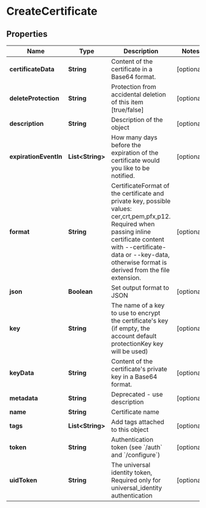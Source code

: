 

# CreateCertificate


## Properties

Name | Type | Description | Notes
------------ | ------------- | ------------- | -------------
**certificateData** | **String** | Content of the certificate in a Base64 format. |  [optional]
**deleteProtection** | **String** | Protection from accidental deletion of this item [true/false] |  [optional]
**description** | **String** | Description of the object |  [optional]
**expirationEventIn** | **List&lt;String&gt;** | How many days before the expiration of the certificate would you like to be notified. |  [optional]
**format** | **String** | CertificateFormat of the certificate and private key, possible values: cer,crt,pem,pfx,p12. Required when passing inline certificate content with --certificate-data or --key-data, otherwise format is derived from the file extension. |  [optional]
**json** | **Boolean** | Set output format to JSON |  [optional]
**key** | **String** | The name of a key to use to encrypt the certificate&#39;s key (if empty, the account default protectionKey key will be used) |  [optional]
**keyData** | **String** | Content of the certificate&#39;s private key in a Base64 format. |  [optional]
**metadata** | **String** | Deprecated - use description |  [optional]
**name** | **String** | Certificate name | 
**tags** | **List&lt;String&gt;** | Add tags attached to this object |  [optional]
**token** | **String** | Authentication token (see &#x60;/auth&#x60; and &#x60;/configure&#x60;) |  [optional]
**uidToken** | **String** | The universal identity token, Required only for universal_identity authentication |  [optional]



